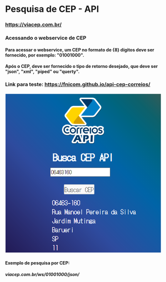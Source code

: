 # Pesquisa de CEP - API

### https://viacep.com.br/

### Acessando o webservice de CEP
#### Para acessar o webservice, um CEP no formato de {8} dígitos deve ser fornecido, por exemplo: "01001000".
#### Após o CEP, deve ser fornecido o tipo de retorno desejado, que deve ser "json", "xml", "piped" ou "querty".

### Link para teste: https://fnicom.github.io/api-cep-correios/

![](https://raw.githubusercontent.com/fnicom/api-cep-correios/master/img/Capturar.PNG)

#### Exemplo de pesquisa por CEP:
##### viacep.com.br/ws/01001000/json/